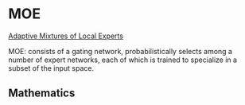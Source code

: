# MOE
[Adaptive Mixtures of Local Experts](https://www.cs.toronto.edu/~hinton/absps/jjnh91.pdf)

MOE: consists of a gating network, probabilistically selects among a number of expert networks, each of which is trained to specialize in a subset of the input space.

## Mathematics

